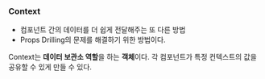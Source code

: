 ### Context
- 컴포넌트 간의 데이터를 더 쉽게 전달해주는 또 다른 방법
- Props Drilling의 문제를 해결하기 위한 방법이다.

Context는 **데이터 보관소 역할**을 하는 **객체**이다.
각 컴포넌트가 특정 컨텍스트의 값을 공유할 수 있게 만들 수 있다.